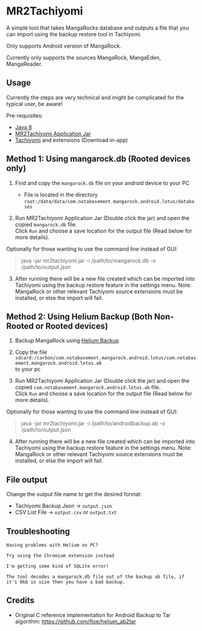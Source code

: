 # MR2Tachiyomi

A simple tool that takes MangaRocks database and outputs a file that you can import using the backup restore tool in Tachiyomi. 

Only supports Android version of MangaRock.

Currently only supports the sources MangaRock, MangaEden, MangaReader.

## Usage

Currently the steps are very technical and might be complicated for the typical user, be aware!

Pre-requisites: 
 - [Java 8](https://www.oracle.com/java/technologies/javase/javase-jdk8-downloads.html)
 - [MR2Tachiyomi Application Jar](https://github.com/waicool20/mr2tachiyomi/releases)
 - [Tachiyomi](https://github.com/inorichi/tachiyomi/releases) and extensions (Download in-app)
 
## Method 1: Using mangarock.db (Rooted devices only)

1. Find and copy the `mangarock.db` file on your android device to your PC
    - File is located in the directory `root:/data/data/com.notabasement.mangarock.android.lotus/databases`  
    
2. Run MR2Tachiyomi Application Jar (Double click the jar) and open the copied `mangarock.db` file.  
Click `Run` and choose a save location for the output file (Read below for more details).

Optionally for those wanting to use the command line instead of GUI: 
> java -jar mr2tachiyomi.jar -i /path/to/mangarock.db -o /path/to/output.json

3. After running there will be a new file created which can be imported into Tachiyomi 
using the backup restore feature in the settings menu. 
Note: MangaRock or other relevant Tachiyomi source extensions must be installed, or else the import will fail.

## Method 2: Using Helium Backup (Both Non-Rooted or Rooted devices)

1. Backup MangaRock using [Helium Backup](https://play.google.com/store/apps/details?id=com.koushikdutta.backup&hl=en)

2. Copy the file  
`sdcard:/carbon/com.notabasement.mangarock.android.lotus/com.notabasement.mangarock.android.lotus.ab`  
to your pc

3. Run MR2Tachiyomi Application Jar (Double click the jar) and open the copied `com.notabasement.mangarock.android.lotus.ab` file.  
Click `Run` and choose a save location for the output file (Read below for more details). 

Optionally for those wanting to use the command line instead of GUI: 
> java -jar mr2tachiyomi.jar -i /path/to/androidbackup.ab -o /path/to/output.json

4. After running there will be a new file created which can be imported into Tachiyomi 
using the backup restore feature in the settings menu. 
Note: MangaRock or other relevant Tachiyomi source extensions must be installed, or else the import will fail. 

## File output

Change the output file name to get the desired format:

- Tachiyomi Backup Json -> `output.json`
- CSV List File -> `output.csv` or `output.txt`

## Troubleshooting

```
Having problems with Helium on PC?

Try using the Chromium extension instead
```

```
I'm getting some kind of SQLite error!

The tool decodes a mangarock.db file out of the backup ab file, if it's 0kb in size then you have a bad backup.
```

## Credits

- Original C reference implementation for Android Backup to Tar algorithm: https://github.com/floe/helium_ab2tar
